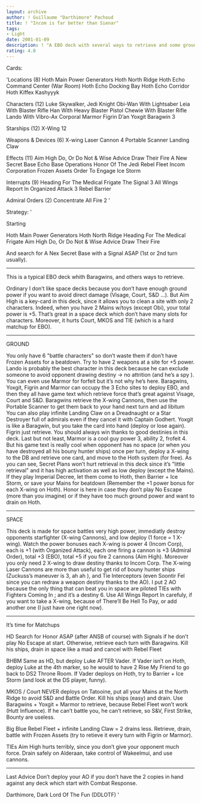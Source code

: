 ```yaml
---
layout: archive
author: ! Guillaume "Darthimore" Pachoud
title: ! "Incom is far better than Sienar"
tags:
- Light
date: 2001-01-09
description: ! "A EBO deck with several ways to retrieve and some ground power to counter attack."
rating: 4.0
---
```

Cards: 

'Locations (8)
Hoth  Main Power Generators
Hoth  North Ridge
Hoth  Echo Command Center (War Room)
Hoth  Echo Docking Bay
Hoth  Echo Corridor
Hoth
Kiffex
Kashyyyk

Characters (12)
Luke Skywalker, Jedi Knight
Obi-Wan With Lightsaber
Leia With Blaster Rifle
Han With Heavy Blaster Pistol
Chewie With Blaster Rifle
Lando With Vibro-Ax
Corporal Marmor
Figrin D’an
Yoxgit
Baragwin 3

Starships (12)
X-Wing 12

Weapons & Devices (6)
X-wing Laser Cannon 4
Portable Scanner
Landing Claw

Effects (11)
Aim High
Do, Or Do Not & Wise Advice
Draw Their Fire
A New Secret Base
Echo Base Operations
Honor Of The Jedi
Rebel Fleet
Incom Corporation
Frozen Assets
Order To Engage
Ice Storm

Interrupts (9)
Heading For The Medical Frigate
The Signal 3
All Wings Report In
Organized Attack 3
Rebel Barrier

Admiral Orders (2)
Concentrate All Fire 2 '

Strategy: '

Starting 

Hoth  Main Power Generators
Hoth  North Ridge
Heading For The Medical Frigate
Aim High
Do, Or Do Not & Wise Advice
Draw Their Fire

And search for A Nex Secret Base with a Signal ASAP (1st or 2nd turn usually).

--------------------------------------------------

This is a typical EBO deck whith Baragwins, and others ways to retrieve.


Ordinary I don’t like space decks because you don’t have enough ground power if you want to avoid direct damage (Visage, Court, S&D ...).
But Aim High is a key-card in this deck, since it allows you to clean a site with only 2 characters.
Indeed, when you have 2 Mains w/toys (except Obi), your total power is +5.
That’s great in a space deck which don’t have many slots for characters.
Moreover, it hurts Court, MKOS and TIE (which is a hard matchup for EBO).

--------------------------------------------------

GROUND 

You only have 6 "battle characters" so don’t waste them if don’t have Frozen Assets for a beatdown.
Try to have 2 weapons at a site for +5 power.
Lando is probably the best character in this deck because he can exclude someone to avoid opponent drawing destiny -> no attrition (and he’s a spy ).
You can even use Marmor for forfeit but it’s not why he’s here.
Baragwins, Yoxgit, Figrin and Marmor can occupy the 3 Echo sites to deploy EBO, and then they all have game text which retrieve force  that’s great against Visage, Court and S&D.
Baragwins retrieve the X-wing Cannons, then use the Portable Scanner to get them back to your hand next turn and ad libitum 
You can also play infinite Landing Claw on a Dreadnaught or a Star Destroyer full of admirals even if they cancel it with Captain Godhert.
Yoxgit is like a Baragwin, but you take the card into hand (deploy or lose again).
Figrin just retrieve. You should always win thanks to good destinies in this deck.
Last but not least, Marmor is a cool guy  power 3, ability 2, frofeit 4.
But his game text is really cool when opponent has no space (or when you have destroyed all his bouny hunter ships)  once per turn, deploy a X-wing to the DB and
retrieve one card, and move to the Hoth system (for free).
As you can see, Secret Plans won’t hurt retrieval in this deck since it’s "little retrieval" and it has high activation as well as low deploy (except the Mains).
If they play Imperial Decree, let them come to Hoth, then Barrier + Ice Storm, or save your Mains for beatdown (Remember the +1 power bonus for each X-wing on Hoth).
Honor is here in case they don’t play No Escape (more than you imagine) or if they have too much ground power and want to drain on Hoth.

--------------------------------------------------

SPACE 

This deck is made for space battles  very high power, immediatly destroy opponents starfighter (X-wing Cannons), and low deploy (1 force = 1 X-wing).
Watch the power bonuses  each X-wing is power 4 (Incom Corp), each is +1 (with Organized Attack), each one firing a cannon is +3 (Admiral Order),
total +3 (EBO), total +5 if you fire 2 cannons (Aim High).
Moreover you only need 2 X-wing to draw destiny thanks to Incom Corp.
The X-wing Laser Cannons are more than useful to get rid of bouny hunter ships (Zuckuss’s maneuver is 3, ah ah ), and Tie Interceptors (even Soontir Fel since you can redraw a weapon destiny thanks to the AO).
I put 2 AO because the only thing that can beat you in space are piloted TIEs with Fighters Coming In ; and it’s a destiny 6.
Use All Wings Report In carefuly, if you want to take a X-wing, because of There’ll Be Hell To Pay, or add another one (I just have one right now).

--------------------------------------------------

It’s time for Matchups 

HD 
Search for Honor ASAP (after ANSB of course) with Signals if he don’t play No Escape at start.
Otherwise, retrieve each turn with Baragwins.
Kill his ships, drain in space like a mad and cancel with Rebel Fleet

BHBM 
Same as HD, but deploy Luke AFTER Vader. If Vader isn’t on Hoth, deploy Luke at the 4th marker, so he would to have 2 Rise My Friend to go back to DS2 Throne Room.
If Vader deploys on Hoth, try to Barrier + Ice Storm (and look at the DS player, funny).

MKOS / Court 
NEVER deploys on Tatooine, put all your Mains at the North Ridge to avoid S&D and Battle Order.
Kill his ships (easy) and drain.
Use Baragwins + Yoxgit + Marmor to retrieve, because Rebel Fleet won’t work (Hutt Influence).
If he can’t battle you, he can’t retrieve, so S&V, First Strike, Bounty are useless.

Big Blue 
Rebel Fleet + infinite Landing Claw = 2 drains less.
Retrieve, drain, battle with Frozen Assets (try to retieve it every turn with Figrin or Marmor).

TIEs 
Aim High hurts terribly, since you don’t give your opponent much force.
Drain safely on Alderaan, take control of Wakeelmui, and use cannons.

--------------------------------------------------

Last Advice 
Don’t deploy your AO if you don’t have the 2 copies in hand against any deck which start with Combat Response.


Darthimore, Dark Lord Of The Fun (DDLOTF)
'
